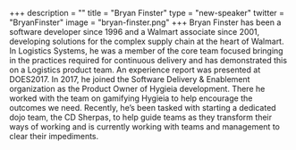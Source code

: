 +++
description = ""
title = "Bryan Finster"
type = "new-speaker"
twitter = "BryanFinster"
image = "bryan-finster.png"
+++
Bryan Finster has been a software developer since 1996 and a Walmart associate since 2001, developing solutions for the complex supply chain at the heart of Walmart. In Logistics Systems, he was a member of the core team focused bringing in the practices required for continuous delivery and has demonstrated this on a Logistics product team. An experience report was presented at DOES2017. In 2017, he joined the Software Delivery & Enablement organization as the Product Owner of Hygieia development. There he worked with the team on gamifying Hygieia to help encourage the outcomes we need. Recently, he’s been tasked with starting a dedicated dojo team, the CD Sherpas, to help guide teams as they transform their ways of working and is currently working with teams and management to clear their impediments.